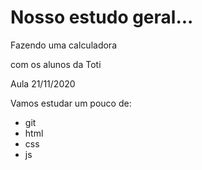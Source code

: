 # Nosso estudo geral... 

Fazendo uma calculadora

com os alunos da Toti

Aula 21/11/2020

Vamos estudar um pouco de:
- git
- html
- css
- js
